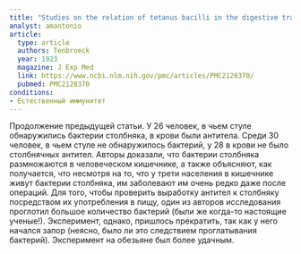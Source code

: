 ```yaml
---
title: "Studies on the relation of tetanus bacilli in the digestive tract to tetanus antitoxin in the blood"
analyst: amantonio
article:
  type: article
  authors: Tenbroeck
  year: 1923
  magazine: J Exp Med
  link: https://www.ncbi.nlm.nih.gov/pmc/articles/PMC2128370/
  pubmed: PMC2128370
conditions:
- Естественный иммунитет
---
```


Продолжение предыдущей статьи. У 26 человек, в чьем стуле обнаружились бактерии столбняка, в крови были антитела.
    Среди 30 человек, в чьем стуле не обнаружилось бактерий, у 28 в крови не было столбнячных антител. Авторы доказали, что бактерии столбняка размножаются в человеческом кишечнике, а также объясняют, как получается, что несмотря на то, что у трети населения в кишечнике живут бактерии столбняка, им заболевают им очень редко даже после операций.
Для того, чтобы проверить выработку антител к столбняку посредством их употребления в пищу, один из авторов исследования проглотил большое количество бактерий (были же когда-то настоящие ученые!). Эксперимент, однако, пришлось прекратить, так как у него начался запор (неясно, было ли это следствием проглатывания бактерий). Эксперимент на обезьяне был более удачным.
